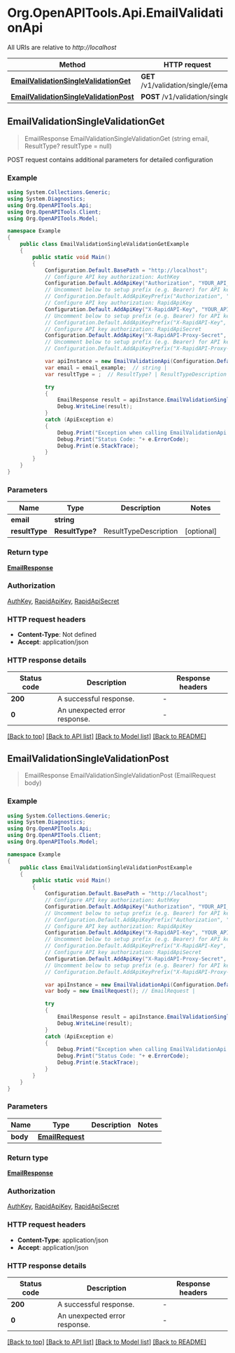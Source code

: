 # Org.OpenAPITools.Api.EmailValidationApi

All URIs are relative to *http://localhost*

Method | HTTP request | Description
------------- | ------------- | -------------
[**EmailValidationSingleValidationGet**](EmailValidationApi.md#emailvalidationsinglevalidationget) | **GET** /v1/validation/single/{email} | 
[**EmailValidationSingleValidationPost**](EmailValidationApi.md#emailvalidationsinglevalidationpost) | **POST** /v1/validation/single | 



## EmailValidationSingleValidationGet

> EmailResponse EmailValidationSingleValidationGet (string email, ResultType? resultType = null)



POST request contains additional parameters for detailed configuration

### Example

```csharp
using System.Collections.Generic;
using System.Diagnostics;
using Org.OpenAPITools.Api;
using Org.OpenAPITools.Client;
using Org.OpenAPITools.Model;

namespace Example
{
    public class EmailValidationSingleValidationGetExample
    {
        public static void Main()
        {
            Configuration.Default.BasePath = "http://localhost";
            // Configure API key authorization: AuthKey
            Configuration.Default.AddApiKey("Authorization", "YOUR_API_KEY");
            // Uncomment below to setup prefix (e.g. Bearer) for API key, if needed
            // Configuration.Default.AddApiKeyPrefix("Authorization", "Bearer");
            // Configure API key authorization: RapidApiKey
            Configuration.Default.AddApiKey("X-RapidAPI-Key", "YOUR_API_KEY");
            // Uncomment below to setup prefix (e.g. Bearer) for API key, if needed
            // Configuration.Default.AddApiKeyPrefix("X-RapidAPI-Key", "Bearer");
            // Configure API key authorization: RapidApiSecret
            Configuration.Default.AddApiKey("X-RapidAPI-Proxy-Secret", "YOUR_API_KEY");
            // Uncomment below to setup prefix (e.g. Bearer) for API key, if needed
            // Configuration.Default.AddApiKeyPrefix("X-RapidAPI-Proxy-Secret", "Bearer");

            var apiInstance = new EmailValidationApi(Configuration.Default);
            var email = email_example;  // string | 
            var resultType = ;  // ResultType? | ResultTypeDescription (optional) 

            try
            {
                EmailResponse result = apiInstance.EmailValidationSingleValidationGet(email, resultType);
                Debug.WriteLine(result);
            }
            catch (ApiException e)
            {
                Debug.Print("Exception when calling EmailValidationApi.EmailValidationSingleValidationGet: " + e.Message );
                Debug.Print("Status Code: "+ e.ErrorCode);
                Debug.Print(e.StackTrace);
            }
        }
    }
}
```

### Parameters


Name | Type | Description  | Notes
------------- | ------------- | ------------- | -------------
 **email** | **string**|  | 
 **resultType** | **ResultType?**| ResultTypeDescription | [optional] 

### Return type

[**EmailResponse**](EmailResponse.md)

### Authorization

[AuthKey](../README.md#AuthKey), [RapidApiKey](../README.md#RapidApiKey), [RapidApiSecret](../README.md#RapidApiSecret)

### HTTP request headers

- **Content-Type**: Not defined
- **Accept**: application/json

### HTTP response details
| Status code | Description | Response headers |
|-------------|-------------|------------------|
| **200** | A successful response. |  -  |
| **0** | An unexpected error response. |  -  |

[[Back to top]](#)
[[Back to API list]](../README.md#documentation-for-api-endpoints)
[[Back to Model list]](../README.md#documentation-for-models)
[[Back to README]](../README.md)


## EmailValidationSingleValidationPost

> EmailResponse EmailValidationSingleValidationPost (EmailRequest body)



### Example

```csharp
using System.Collections.Generic;
using System.Diagnostics;
using Org.OpenAPITools.Api;
using Org.OpenAPITools.Client;
using Org.OpenAPITools.Model;

namespace Example
{
    public class EmailValidationSingleValidationPostExample
    {
        public static void Main()
        {
            Configuration.Default.BasePath = "http://localhost";
            // Configure API key authorization: AuthKey
            Configuration.Default.AddApiKey("Authorization", "YOUR_API_KEY");
            // Uncomment below to setup prefix (e.g. Bearer) for API key, if needed
            // Configuration.Default.AddApiKeyPrefix("Authorization", "Bearer");
            // Configure API key authorization: RapidApiKey
            Configuration.Default.AddApiKey("X-RapidAPI-Key", "YOUR_API_KEY");
            // Uncomment below to setup prefix (e.g. Bearer) for API key, if needed
            // Configuration.Default.AddApiKeyPrefix("X-RapidAPI-Key", "Bearer");
            // Configure API key authorization: RapidApiSecret
            Configuration.Default.AddApiKey("X-RapidAPI-Proxy-Secret", "YOUR_API_KEY");
            // Uncomment below to setup prefix (e.g. Bearer) for API key, if needed
            // Configuration.Default.AddApiKeyPrefix("X-RapidAPI-Proxy-Secret", "Bearer");

            var apiInstance = new EmailValidationApi(Configuration.Default);
            var body = new EmailRequest(); // EmailRequest | 

            try
            {
                EmailResponse result = apiInstance.EmailValidationSingleValidationPost(body);
                Debug.WriteLine(result);
            }
            catch (ApiException e)
            {
                Debug.Print("Exception when calling EmailValidationApi.EmailValidationSingleValidationPost: " + e.Message );
                Debug.Print("Status Code: "+ e.ErrorCode);
                Debug.Print(e.StackTrace);
            }
        }
    }
}
```

### Parameters


Name | Type | Description  | Notes
------------- | ------------- | ------------- | -------------
 **body** | [**EmailRequest**](EmailRequest.md)|  | 

### Return type

[**EmailResponse**](EmailResponse.md)

### Authorization

[AuthKey](../README.md#AuthKey), [RapidApiKey](../README.md#RapidApiKey), [RapidApiSecret](../README.md#RapidApiSecret)

### HTTP request headers

- **Content-Type**: application/json
- **Accept**: application/json

### HTTP response details
| Status code | Description | Response headers |
|-------------|-------------|------------------|
| **200** | A successful response. |  -  |
| **0** | An unexpected error response. |  -  |

[[Back to top]](#)
[[Back to API list]](../README.md#documentation-for-api-endpoints)
[[Back to Model list]](../README.md#documentation-for-models)
[[Back to README]](../README.md)

